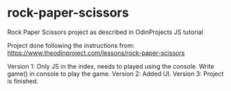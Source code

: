 # rock-paper-scissors
Rock Paper Scissors project as described in OdinProjects JS tutorial

Project done following the instructions from: https://www.theodinproject.com/lessons/rock-paper-scissors

Version 1: Only JS in the index, needs to played using the console. Write game() in console to play the game.
Version 2: Added UI.
Version 3: Project is finished.
